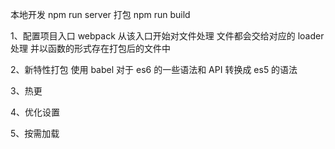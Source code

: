 本地开发 npm run server
打包 npm run build

1、配置项目入口
webpack 从该入口开始对文件处理
文件都会交给对应的 loader 处理
并以函数的形式存在打包后的文件中

2、新特性打包
使用 babel 对于 es6 的一些语法和 API 转换成 es5 的语法

3、热更

4、优化设置

5、按需加载
